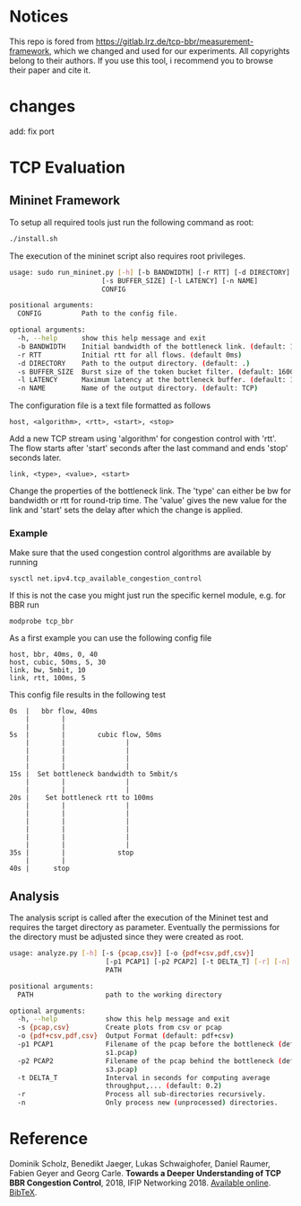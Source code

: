 # Notices
This repo is fored from https://gitlab.lrz.de/tcp-bbr/measurement-framework, which we changed and used for our experiments.
All copyrights belong to their authors. If you use this tool, i recommend you to browse their paper and cite it.

# changes
add: fix port

# TCP Evaluation

## Mininet Framework
To setup all required tools just run the following command as root:
```bash
./install.sh
```

The execution of the mininet script also requires root privileges.
```bash
usage: sudo run_mininet.py [-h] [-b BANDWIDTH] [-r RTT] [-d DIRECTORY]
                       [-s BUFFER_SIZE] [-l LATENCY] [-n NAME]
                       CONFIG

positional arguments:
  CONFIG          Path to the config file.

optional arguments:
  -h, --help      show this help message and exit
  -b BANDWIDTH    Initial bandwidth of the bottleneck link. (default: 10mbit)
  -r RTT          Initial rtt for all flows. (default 0ms)
  -d DIRECTORY    Path to the output directory. (default: .)
  -s BUFFER_SIZE  Burst size of the token bucket filter. (default: 1600b)
  -l LATENCY      Maximum latency at the bottleneck buffer. (default: 100ms)
  -n NAME         Name of the output directory. (default: TCP)
```

The configuration file is a text file formatted as follows

```
host, <algorithm>, <rtt>, <start>, <stop>
```
Add a new TCP stream using 'algorithm' for congestion control with 'rtt'.
The flow starts after 'start' seconds after the last command and ends 'stop' seconds later.

```
link, <type>, <value>, <start>
```
Change the properties of the bottleneck link. The 'type' can either be bw for bandwidth or rtt for round-trip time.
The 'value' gives the new value for the link and 'start' sets the delay after which the change is applied. 

### Example
Make sure that the used congestion control algorithms are available by running
```
sysctl net.ipv4.tcp_available_congestion_control
```
If this is not the case you might just run the specific kernel module, e.g. for BBR run
```
modprobe tcp_bbr
```

As a first example you can use the following config file
```
host, bbr, 40ms, 0, 40
host, cubic, 50ms, 5, 30
link, bw, 5mbit, 10
link, rtt, 100ms, 5
```
This config file results in the following test
```
0s  |   bbr flow, 40ms
    |        |
    |        |    
5s  |        |        cubic flow, 50ms
    |        |               |
    |        |               |
    |        |               |
    |        |               |
15s |  Set bottleneck bandwidth to 5mbit/s
    |        |               |
    |        |               |
20s |    Set bottleneck rtt to 100ms
    |        |               |
    |        |               |
    |        |               |
    |        |               |
    |        |               |
    |        |               |
35s |        |             stop
    |        |
40s |      stop
```

## Analysis 
The analysis script is called after the execution of the Mininet test and requires the target directory as parameter.
Eventually the permissions for the directory must be adjusted since they were created as root.
```bash
usage: analyze.py [-h] [-s {pcap,csv}] [-o {pdf+csv,pdf,csv}]
                        [-p1 PCAP1] [-p2 PCAP2] [-t DELTA_T] [-r] [-n]
                        PATH

positional arguments:
  PATH                  path to the working directory

optional arguments:
  -h, --help            show this help message and exit
  -s {pcap,csv}         Create plots from csv or pcap
  -o {pdf+csv,pdf,csv}  Output Format (default: pdf+csv)
  -p1 PCAP1             Filename of the pcap before the bottleneck (default:
                        s1.pcap)
  -p2 PCAP2             Filename of the pcap behind the bottleneck (default:
                        s3.pcap)
  -t DELTA_T            Interval in seconds for computing average
                        throughput,... (default: 0.2)
  -r                    Process all sub-directories recursively.
  -n                    Only process new (unprocessed) directories.
```

# Reference
Dominik Scholz, Benedikt Jaeger, Lukas Schwaighofer, Daniel Raumer, Fabien Geyer and Georg Carle.
__Towards a Deeper Understanding of TCP BBR Congestion Control__, 
2018, IFIP Networking 2018.
[Available online](https://www.net.in.tum.de/fileadmin/bibtex/publications/papers/IFIP-Networking-2018-TCP-BBR.pdf). 
[BibTeX](https://net.in.tum.de/publications/bibtex/ScholzJaeger2018BBR.bib).
